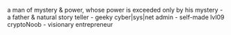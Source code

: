 a man of mystery & power, whose power is exceeded only by his mystery - a father & natural story teller - geeky cyber|sys|net admin - self-made lvl09 cryptoNoob - visionary entrepreneur



<!---
tripaphonic/tripaphonic is a ✨ special ✨ repository because its `README.md` (this file) appears on your GitHub profile.
You can click the Preview link to take a look at your changes.
--->
